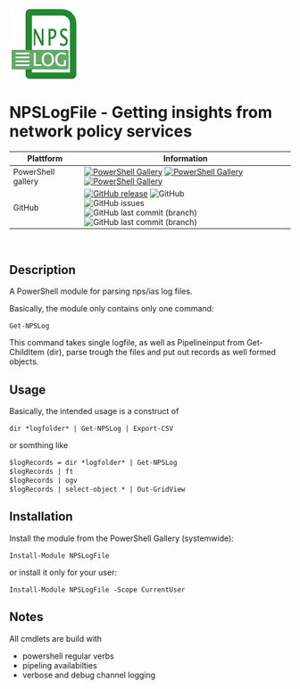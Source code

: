 ![logo][]
# NPSLogFile - Getting insights from network policy services
| Plattform | Information |
| --------- | ----------- |
| PowerShell gallery | [![PowerShell Gallery](https://img.shields.io/powershellgallery/v/NPSLogFile?label=psgallery)](https://www.powershellgallery.com/packages/NPSLogFile) [![PowerShell Gallery](https://img.shields.io/powershellgallery/p/NPSLogFile)](https://www.powershellgallery.com/packages/NPSLogFile) [![PowerShell Gallery](https://img.shields.io/powershellgallery/dt/NPSLogFile?style=plastic)](https://www.powershellgallery.com/packages/NPSLogFile) |
| GitHub  | [![GitHub release](https://img.shields.io/github/release/AndiBellstedt/NPSLogFile.svg)](https://github.com/AndiBellstedt/NPSLogFile/releases/latest) ![GitHub](https://img.shields.io/github/license/AndiBellstedt/NPSLogFile?style=plastic) <br> ![GitHub issues](https://img.shields.io/github/issues-raw/AndiBellstedt/NPSLogFile?style=plastic) <br> ![GitHub last commit (branch)](https://img.shields.io/github/last-commit/AndiBellstedt/NPSLogFile/master?label=last%20commit%3A%20master&style=plastic) <br> ![GitHub last commit (branch)](https://img.shields.io/github/last-commit/AndiBellstedt/NPSLogFile/development?label=last%20commit%3A%20development&style=plastic) |
<br>

## Description
A PowerShell module for parsing nps/ias log files.

Basically, the module only contains only one command:

    Get-NPSLog

This command takes single logfile, as well as Pipelineinput from Get-ChildItem (dir), parse trough the files and put out records as well formed objects.

## Usage
Basically, the intended usage is a construct of

    dir *logfolder* | Get-NPSLog | Export-CSV

or somthing like

    $logRecords = dir *logfolder* | Get-NPSLog
    $logRecords | ft
    $logRecords | ogv
    $logRecords | select-object * | Out-GridView

## Installation
Install the module from the PowerShell Gallery (systemwide):

    Install-Module NPSLogFile

or install it only for your user:

    Install-Module NPSLogFile -Scope CurrentUser

## Notes
All cmdlets are build with
- powershell regular verbs
- pipeling availabilties
- verbose and debug channel logging


[logo]: assets/NPSLogFile_128x128.png